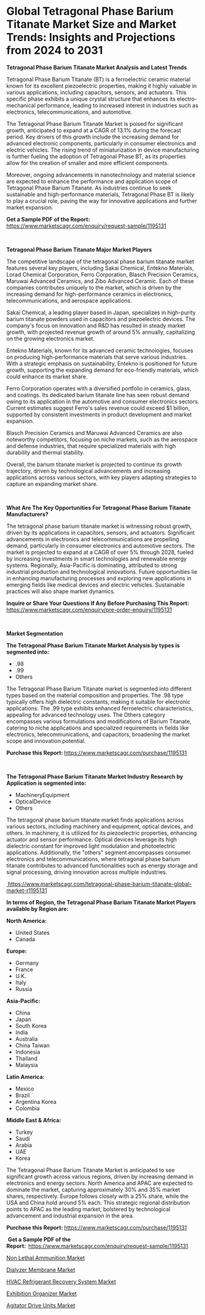 <p><h1>Global Tetragonal Phase Barium Titanate Market Size and Market Trends: Insights and Projections from 2024 to 2031</h1></p><p><strong>Tetragonal Phase Barium Titanate Market Analysis and Latest Trends</strong></p>
<p><p>Tetragonal Phase Barium Titanate (BT) is a ferroelectric ceramic material known for its excellent piezoelectric properties, making it highly valuable in various applications, including capacitors, sensors, and actuators. This specific phase exhibits a unique crystal structure that enhances its electro-mechanical performance, leading to increased interest in industries such as electronics, telecommunications, and automotive.</p><p>The Tetragonal Phase Barium Titanate Market is poised for significant growth, anticipated to expand at a CAGR of 13.1% during the forecast period. Key drivers of this growth include the increasing demand for advanced electronic components, particularly in consumer electronics and electric vehicles. The rising trend of miniaturization in device manufacturing is further fueling the adoption of Tetragonal Phase BT, as its properties allow for the creation of smaller and more efficient components.</p><p>Moreover, ongoing advancements in nanotechnology and material science are expected to enhance the performance and application scope of Tetragonal Phase Barium Titanate. As industries continue to seek sustainable and high-performance materials, Tetragonal Phase BT is likely to play a crucial role, paving the way for innovative applications and further market expansion.</p></p>
<p><strong>Get a Sample PDF of the Report:&nbsp;</strong> <a href="https://www.marketscagr.com/enquiry/request-sample/1195131?utm_campaign=1166&utm_medium=2&utm_source=Github&utm_content=ia&utm_term=06122024&utm_id=tetragonal-phase-barium-titanate">https://www.marketscagr.com/enquiry/request-sample/1195131</a></p>
<p>&nbsp;</p>
<p><strong>Tetragonal Phase Barium Titanate Major Market Players</strong></p>
<p><p>The competitive landscape of the tetragonal phase barium titanate market features several key players, including Sakai Chemical, Entekno Materials, Lorad Chemical Corporation, Ferro Corporation, Blasch Precision Ceramics, Maruwai Advanced Ceramics, and Zibo Advanced Ceramic. Each of these companies contributes uniquely to the market, which is driven by the increasing demand for high-performance ceramics in electronics, telecommunications, and aerospace applications.</p><p>Sakai Chemical, a leading player based in Japan, specializes in high-purity barium titanate powders used in capacitors and piezoelectric devices. The company's focus on innovation and R&D has resulted in steady market growth, with projected revenue growth of around 5% annually, capitalizing on the growing electronics market.</p><p>Entekno Materials, known for its advanced ceramic technologies, focuses on producing high-performance materials that serve various industries. With a strategic emphasis on sustainability, Entekno is positioned for future growth, supporting the expanding demand for eco-friendly materials, which could enhance its market share.</p><p>Ferro Corporation operates with a diversified portfolio in ceramics, glass, and coatings. Its dedicated barium titanate line has seen robust demand owing to its application in the automotive and consumer electronics sectors. Current estimates suggest Ferro's sales revenue could exceed $1 billion, supported by consistent investments in product development and market expansion.</p><p>Blasch Precision Ceramics and Maruwai Advanced Ceramics are also noteworthy competitors, focusing on niche markets, such as the aerospace and defense industries, that require specialized materials with high durability and thermal stability.</p><p>Overall, the barium titanate market is projected to continue its growth trajectory, driven by technological advancements and increasing applications across various sectors, with key players adapting strategies to capture an expanding market share.</p></p>
<p>&nbsp;</p>
<p><strong>What Are The Key Opportunities For Tetragonal Phase Barium Titanate Manufacturers?</strong></p>
<p><p>The tetragonal phase barium titanate market is witnessing robust growth, driven by its applications in capacitors, sensors, and actuators. Significant advancements in electronics and telecommunications are propelling demand, particularly in consumer electronics and automotive sectors. The market is projected to expand at a CAGR of over 5% through 2028, fueled by increasing investments in smart technologies and renewable energy systems. Regionally, Asia-Pacific is dominating, attributed to strong industrial production and technological innovations. Future opportunities lie in enhancing manufacturing processes and exploring new applications in emerging fields like medical devices and electric vehicles. Sustainable practices will also shape market dynamics.</p></p>
<p><strong>Inquire or Share Your Questions If Any Before Purchasing This Report:</strong> <a href="https://www.marketscagr.com/enquiry/pre-order-enquiry/1195131?utm_campaign=1166&utm_medium=2&utm_source=Github&utm_content=ia&utm_term=06122024&utm_id=tetragonal-phase-barium-titanate">https://www.marketscagr.com/enquiry/pre-order-enquiry/1195131</a></p>
<p>&nbsp;</p>
<p><strong>Market Segmentation</strong></p>
<p><strong>The Tetragonal Phase Barium Titanate Market Analysis by types is segmented into:</strong></p>
<p><ul><li>.98</li><li>.99</li><li>Others</li></ul></p>
<p><p>The Tetragonal Phase Barium Titanate market is segmented into different types based on the material composition and properties. The .98 type typically offers high dielectric constants, making it suitable for electronic applications. The .99 type exhibits enhanced ferroelectric characteristics, appealing for advanced technology uses. The Others category encompasses various formulations and modifications of Barium Titanate, catering to niche applications and specialized requirements in fields like electronics, telecommunications, and capacitors, broadening the market scope and innovation potential.</p></p>
<p><strong>Purchase this Report:&nbsp;</strong><a href="https://www.marketscagr.com/purchase/1195131?utm_campaign=1166&utm_medium=2&utm_source=Github&utm_content=ia&utm_term=06122024&utm_id=tetragonal-phase-barium-titanate">https://www.marketscagr.com/purchase/1195131</a></p>
<p>&nbsp;</p>
<p><strong>The Tetragonal Phase Barium Titanate Market Industry Research by Application is segmented into:</strong></p>
<p><ul><li>MachineryEquipment</li><li>OpticalDevice</li><li>Others</li></ul></p>
<p><p>The tetragonal phase barium titanate market finds applications across various sectors, including machinery and equipment, optical devices, and others. In machinery, it is utilized for its piezoelectric properties, enhancing actuator and sensor performance. Optical devices leverage its high dielectric constant for improved light modulation and photoelectric applications. Additionally, the "others" segment encompasses consumer electronics and telecommunications, where tetragonal phase barium titanate contributes to advanced functionalities such as energy storage and signal processing, driving innovation across multiple industries.</p></p>
<p><a href="https://www.marketscagr.com/tetragonal-phase-barium-titanate-global-market-r1195131?utm_campaign=1166&utm_medium=2&utm_source=Github&utm_content=ia&utm_term=06122024&utm_id=tetragonal-phase-barium-titanate">&nbsp;https://www.marketscagr.com/tetragonal-phase-barium-titanate-global-market-r1195131</a></p>
<p><strong>In terms of Region, the Tetragonal Phase Barium Titanate Market Players available by Region are:</strong></p>
<p>
    <p> <strong> North America: </strong>
        <ul>
            <li>United States</li>
            <li>Canada</li>
        </ul>
        </p> 
    <p> <strong> Europe: </strong>
        <ul>
            <li>Germany</li>
            <li>France</li>
            <li>U.K.</li>
            <li>Italy</li>
            <li>Russia</li>
        </ul>
        </p> 
    <p> <strong> Asia-Pacific: </strong>
        <ul>
            <li>China</li>
            <li>Japan</li>
            <li>South Korea</li>
            <li>India</li>
            <li>Australia</li>
            <li>China Taiwan</li>
            <li>Indonesia</li>
            <li>Thailand</li>
            <li>Malaysia</li>
        </ul>
        </p> 
    <p> <strong> Latin America: </strong>
        <ul>
            <li>Mexico</li>
            <li>Brazil</li>
            <li>Argentina Korea</li>
            <li>Colombia</li>
        </ul>
        </p> 
    <p> <strong> Middle East & Africa: </strong>
        <ul>
            <li>Turkey</li>
            <li>Saudi</li>
            <li>Arabia</li>
            <li>UAE</li>
            <li>Korea</li>
        </ul>
    </p>
    </p>
<p><p>The Tetragonal Phase Barium Titanate Market is anticipated to see significant growth across various regions, driven by increasing demand in electronics and energy sectors. North America and APAC are expected to dominate the market, capturing approximately 30% and 35% market shares, respectively. Europe follows closely with a 25% share, while the USA and China hold around 5% each. This strategic regional distribution points to APAC as the leading market, bolstered by technological advancement and industrial expansion in the area.</p></p>
<p><strong>Purchase this Report: </strong><a href="https://www.marketscagr.com/purchase/1195131?utm_campaign=1166&utm_medium=2&utm_source=Github&utm_content=ia&utm_term=06122024&utm_id=tetragonal-phase-barium-titanate">https://www.marketscagr.com/purchase/1195131</a></p>
<p>&nbsp;<strong>Get a Sample PDF of the Report:&nbsp;&nbsp;</strong><a href="https://www.marketscagr.com/enquiry/request-sample/1195131?utm_campaign=1166&utm_medium=2&utm_source=Github&utm_content=ia&utm_term=06122024&utm_id=tetragonal-phase-barium-titanate">https://www.marketscagr.com/enquiry/request-sample/1195131</a></p>
<p><strong></strong></p>
<p><p><a href="https://github.com/ElviraLeka1962/Market-Research-Report-List-1/blob/main/non-lethal-ammunition-market.md?utm_campaign=1166&utm_medium=2&utm_source=Github&utm_content=ia&utm_term=06122024&utm_id=tetragonal-phase-barium-titanate">Non Lethal Ammunition Market</a></p><p><a href="https://www.linkedin.com/pulse/the-hashub-gdiff?utm_campaign=1166&utm_medium=2&utm_source=Github&utm_content=ia&utm_term=06122024&utm_id=tetragonal-phase-barium-titanate">Dialyzer Membrane Market</a></p><p><a href="https://issuu.com/reportprime-2/docs/hvac-refrigerant-recovery-system-market-size-2030.?utm_campaign=1166&utm_medium=2&utm_source=Github&utm_content=ia&utm_term=06122024&utm_id=tetragonal-phase-barium-titanate">HVAC Refrigerant Recovery System Market</a></p><p><a href="https://www.linkedin.com/pulse/growth-forecast-exhibition-organizer-industry-projected-129-nnfzf?utm_campaign=1166&utm_medium=2&utm_source=Github&utm_content=ia&utm_term=06122024&utm_id=tetragonal-phase-barium-titanate">Exhibition Organizer Market</a></p><p><a href="https://github.com/darenph8er/Market-Research-Report-List-1/blob/main/agitator-drive-units-market.md?utm_campaign=1166&utm_medium=2&utm_source=Github&utm_content=ia&utm_term=06122024&utm_id=tetragonal-phase-barium-titanate">Agitator Drive Units Market</a></p></p>